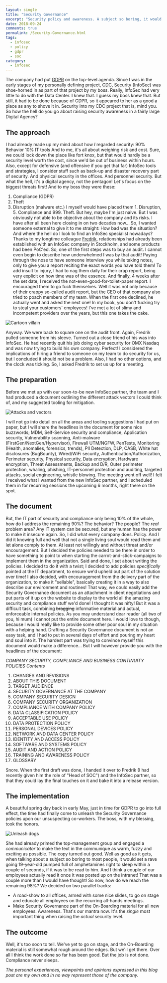 ```yaml
---
layout: single
title: "Security Governance"
excerpt: "Security policy and awareness. A subject so boring, it would set a rave going 19-year-old pumped full of amphetamines right to sleep within a couple of seconds. "
date: 2018-09-24
comments: true
permalink: /Security-Governance.html
tags:
  - infosec
  - policy
  - gdpr
  - soc
category:
  - infosec
---
```

The company had put [GDPR](/GDPR.html) on the top-level agenda. Since I was in the early stages of my personally defining project, [CDC](/Consolidated-Data-Center.html), Security (InfoSec) was shoe-horned in as part of that project by my boss.
Really, InfoSec had very little to do with the Data Center. I knew that. I guess my boss knew that. But still, it had to be done because of GDPR, so it appeared to her as a good a place as any to shove it in. Security into my CDC project that is, mind you.
So how the hell do you go about raising security awareness in a fairly large Digital Agency?

## The approach
I had already made up my mind about how *I* regarded security:
90% Behavior
10% IT tools
And to me, it's all about weighing risk and cost. Sure, we could lock down the place like fort knox, but that would hardly be a security level worth the cost, since we'd be out of business within hours.
Also, except for defensive (and offensive if you get that far) InfoSec tools and strategies, I consider stuff such as back-up and disaster recovery part of security. And physical security in the offices. And personnel security.
But what the hell, it's a digital agency, not the pentagon!
Let's focus on the biggest threats first!
And to my boss they were these:
1. Compliance (GDPR)
2. Theft
3. Disruption (malware etc.)
I myself would have placed them 1. Disruption, 5. Compliance and 999. Theft. But hey, maybe I'm just naive.
But I was obviously not able to be objective about the company and its risks. I have after all been here closing in on two decades now... 
So, I wanted someone external to give it to me straight:
How bad was the situation?
And where the hell do I look to find an InfoSec specialist nowadays?
Thanks to my longtime colleague [Fredrik](https://se.linkedin.com/in/kfpersson), relationships had already been established with an InfoSec company in Stockholm, and some products had been PoC'ed. 
So, one of the first steps was to buy an audit.
I cannot even begin to describe how underwhelmed I was by that audit!
Paying through the nose to have someone interview you while taking notes, only to give you a report reciting the exact words you have told them! To add insult to injury, I had to nag them daily for their crap report, being very explicit on how time was of the essence. And finally, 4 weeks after the set date, I received the not-even-good-for-toilet-paper report.
I encouraged them to go fuck themselves. 
Well it was not only because of their crappy so-called audit report, but the CEO of that company also tried to poach members of my team. When the first one declined, he actually went and asked the next one! In my book, you don't fucking try to steal your customers' employees! I've met a lot of slimy and incompetent providers over the years, but this one takes the cake. 

![Cartoon villain](/assets/images/cartoon-villain.jpg)

Anyway. 
We were back to square one on the audit front.
Again, Fredrik pulled someone from his sleeve. 
Turned out a close friend of his was into InfoSec. He had recently quit his job doing cyber security for OMX Nasdaq and was now trying to build his own company.
Perfect!
I considered the implications of hiring a friend to someone on my team to do security for us, but I concluded it should not be a problem.
Also, I had no other options, and the clock was ticking.
So, I asked Fredrik to set us up for a meeting.

## The preparation
Before we met up with our soon-to-be new InfoSec partner, the team and I had produced a document outlining the different attack vectors I could think of, and my suggested tooling for mitigation.

![Attacks and vectors](/assets/images/attacks-and-vectors.png)

I will not go into detail on all the areas and tooling suggestions I had put on paper, but I will share the headlines in the document for some nice buzzwords; MDM, Self-Service security and compliance, Application security, Vulnerability scanning, Anti-malware (FirstGen/NextGen/Hypervisor), Firewall UTM/NGFW, PenTests, Monitoring (Health, anomalies, forensics, trends), PII Detection, DLP, CASB, White hat disclosures (BugBounty), Wired/WiFi security, Authentication/Authorization, Perimeter security, Physical security, Data encryption, Hardware encryption, Threat Assessments, Backup and D/R, Outer perimeter protection, whaling, phishing, IT-personnel protection and auditing, targeted attacks, social engineering, whistle blowing.
The meeting went off well!
I felt I received what I wanted from the new InfoSec partner, and I scheduled them in for recurring sessions the upcoming 6 months, right there on the spot.

## The document
But, the IT part of security and compliance only being 10% of the whole, how do I address the remaining 90%? 
The behavior?
The people?
The *real* problem area?
Any IT system can be secured, but any human has the power to make it insecure again.
So, I did what every company does.
Policy.
And I did it knowing full and well that not a single living soul would read them and let alone comply to them. At least not willingly and without threat and/or encouragement.
But I decided the policies needed to be there in order to have something to point to when starting the carrot-and-stick-campaigns to implement them in the organization.
Said and done, I set about writing the policies.
I decided to do it with a twist; I decided to add policies *specifically* pointed at the IT department, to ensure we'd upheld out part of the solution over time!
I also decided, with encouragement from the delivery part of the organization, to make it "sellable", basically creating it in a way to also describe our environment and routines! That way, we could easily add the Security Governance document as an attachment in client negotiations and put parts of it up on the website to display to the world all the amazing security and compliance stuff we'd done!
I thought it was nifty!
But it was a difficult task, combining ~~bragging~~ informative material and actual, enforceable internal policies.
As you may understand dear reader (all two of you, hi mum) I cannot put the entire document here.
I would love to though, because I would really like to provide some other poor soul in my situation with a helping hand.
Drafting a Security Governance document is not an easy task, and I had to put in several days of effort and pouring my heart and soul into it. 
The hardest part was trying to convince myself this document would make a difference...
But I will however provide you with the headlines of the document:

*COMPANY SECURITY, COMPLIANCE AND BUSINESS CONTINUITY POLICIES*
_Contents_
1. CHANGES AND REVISIONS
2. ABOUT THIS DOCUMENT
3. TARGET AUDIENCE
4. SECURITY GOVERNANCE AT THE COMPANY
5. COMPANY SECURITY DESIGN
6. COMPANY SECURITY ORGANIZATION
7. COMPLIANCE WITH COMPANY POLICY
8. DATA CLASSIFICATION POLICY
9. ACCEPTABLE USE POLICY
10. DATA PROTECTION POLICY
11. PERSONAL DEVICES POLICY
12. NETWORK AND DATA CENTER POLICY
13. IDENTITY AND ACCESS POLICY
14. SOFTWARE AND SYSTEMS POLICY
15. AUDIT AND ACTION POLICY
16. TRAINING AND AWARENESS POLICY
17. GLOSSARY

Snore.
When the first draft was done, I handed it over to Fredrik (I had recently given him the role of "Head of SOC") and the InfoSec partner, so that they could lay the final touches on it and bake it into a release version.

## The implementation
A beautiful spring day back in early May, just in time for GDPR to go into full effect, the time had finally come to unleash the Security Governance policies upon our unsuspecting co-workers.
The boss, with my blessing, took the honors. 

![Unleash dogs](/assets/images/unleash-dogs.jpg)

She had already primed the top-management group and engaged a *communicator* to make the text in the communique as warm, fuzzy and exciting as possible.
The copy turned out good. Well as good as it gets, when talking about a subject so boring to most people, it would set a rave going 19-year-old pumped full of amphetamines right to sleep within a couple of seconds, if it was to be read to him. 
And I think a couple of our employees actually read it once it was posted up on the intranet!
That was a couple more than I would have thought!
So now, how do we reach the remaining 98%?
We decided on two parallel tracks:
- A road-show to all offices, armed with some nice slides, to go on stage and educate all employees on the recurring all-hands meetings.
- Make Security Governance part of the On-Boarding material for all new employees.
Awareness.
That's our mantra now.
It's the *single* most important thing when raising the *actual* security level.

## The outcome
Well, it's too soon to tell. We've yet to go on stage, and the On-Boarding material is still somewhat rough around the edges. But we'll get there.
Over all I think the work done so far has been good. 
But the job is not done.
Compliance never sleeps.


*The personal experiences, viewpoints and opinions expressed in this blog post are my own and in no way represent those of the company.*

